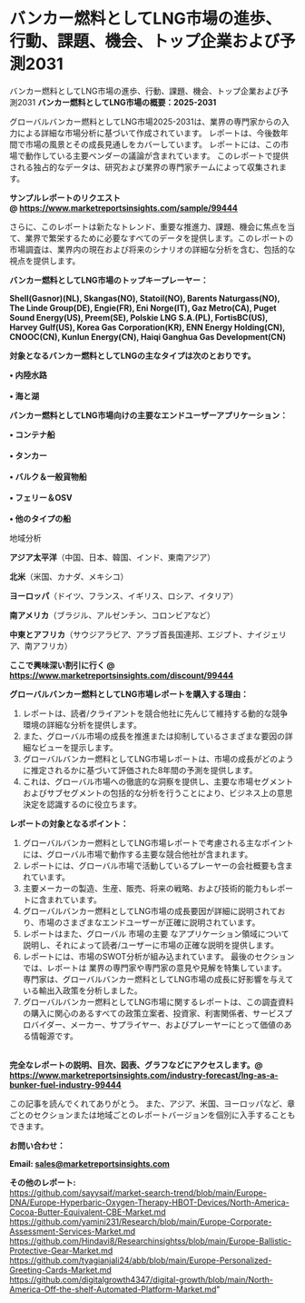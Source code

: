 # バンカー燃料としてLNG市場の進歩、行動、課題、機会、トップ企業および予測2031
 バンカー燃料としてLNG市場の進歩、行動、課題、機会、トップ企業および予測2031
<strong><b>バンカー燃料としてLNG市場の概要：2025-2031</b></strong>

グローバルバンカー燃料としてLNG市場2025-2031は、業界の専門家からの入力による詳細な市場分析に基づいて作成されています。 レポートは、今後数年間で市場の風景とその成長見通しをカバーしています。 レポートには、この市場で動作している主要ベンダーの議論が含まれています。 このレポートで提供される独占的なデータは、研究および業界の専門家チームによって収集されます。

<strong>サンプルレポートのリクエスト @ <a href=https://www.marketreportsinsights.com/sample/99444>https://www.marketreportsinsights.com/sample/99444</a></strong>

さらに、このレポートは新たなトレンド、重要な推進力、課題、機会に焦点を当て、業界で繁栄するために必要なすべてのデータを提供します。このレポートの市場調査は、業界内の現在および将来のシナリオの詳細な分析を含む、包括的な視点を提供します。

<strong>バンカー燃料としてLNG市場のトップキープレーヤー：</strong>

<strong>Shell(Gasnor)(NL), Skangas(NO), Statoil(NO), Barents Naturgass(NO), The Linde Group(DE), Engie(FR), Eni Norge(IT), Gaz Metro(CA), Puget Sound Energy(US), Preem(SE), Polskie LNG S.A.(PL), FortisBC(US), Harvey Gulf(US), Korea Gas Corporation(KR), ENN Energy Holding(CN), CNOOC(CN), Kunlun Energy(CN), Haiqi Ganghua Gas Development(CN)</strong>

<strong><b>対象となるバンカー燃料としてLNGの主なタイプは次のとおりです。</b></strong>

<strong>• 内陸水路<br><br>• 海と湖</strong>

<strong><b>バンカー燃料としてLNG市場向けの主要なエンドユーザーアプリケーション：</b></strong>

<strong>• コンテナ船<br><br>• タンカー<br><br>• バルク＆一般貨物船<br><br>• フェリー＆OSV<br><br>• 他のタイプの船</strong>

 地域分析

<strong><b>アジア太平洋</b></strong>（中国、日本、韓国、インド、東南アジア）

<strong><b>北米</b></strong>（米国、カナダ、メキシコ）

<strong><b>ヨーロッパ</b></strong>（ドイツ、フランス、イギリス、ロシア、イタリア）

<strong><b>南アメリカ</b></strong>（ブラジル、アルゼンチン、コロンビアなど）

<strong><b>中東とアフリカ</b></strong>（サウジアラビア、アラブ首長国連邦、エジプト、ナイジェリア、南アフリカ）

<strong>ここで興味深い割引に行く @ <a href=https://www.marketreportsinsights.com/discount/99444>https://www.marketreportsinsights.com/discount/99444</a></strong>

<strong><b>グローバルバンカー燃料としてLNG市場レポートを購入する理由：</b></strong>
<ol>
  <li>レポートは、読者/クライアントを競合他社に先んじて維持する動的な競争環境の詳細な分析を提供します。</li>
  <li>また、グローバル市場の成長を推進または抑制しているさまざまな要因の詳細なビューを提示します。</li>
  <li>グローバルバンカー燃料としてLNG市場レポートは、市場の成長がどのように推定されるかに基づいて評価された8年間の予測を提供します。</li>
  <li>これは、グローバル市場への徹底的な洞察を提供し、主要な市場セグメントおよびサブセグメントの包括的な分析を行うことにより、ビジネス上の意思決定を認識するのに役立ちます。</li>
</ol>
<strong><b>レポートの対象となるポイント：</b></strong>
<ol>
  <li>グローバルバンカー燃料としてLNG市場レポートで考慮される主なポイントには、グローバル市場で動作する主要な競合他社が含まれます。</li>
  <li>レポートには、グローバル市場で活動しているプレーヤーの会社概要も含まれています。</li>
  <li>主要メーカーの製造、生産、販売、将来の戦略、および技術的能力もレポートに含まれています。</li>
  <li>グローバルバンカー燃料としてLNG市場の成長要因が詳細に説明されており、市場のさまざまなエンドユーザーが正確に説明されています。</li>
  <li>レポートはまた、グローバル 市場の主要 なアプリケーション領域について説明し、それによって読者/ユーザーに市場の正確な説明を提供します。</li>
  <li>レポートには、市場のSWOT分析が組み込まれています。 最後のセクションでは、レポートは 業界の専門家や専門家の意見や見解を特集しています。 専門家は、グローバルバンカー燃料としてLNG市場の成長に好影響を与えている輸出入政策を分析しました。</li>
  <li>グローバルバンカー燃料としてLNG市場に関するレポートは、この調査資料の購入に関心のあるすべての政策立案者、投資家、利害関係者、サービスプロバイダー、メーカー、サプライヤー、およびプレーヤーにとって価値のある情報源です。</li>
</ol><br>
<strong>完全なレポートの説明、目次、図表、グラフなどにアクセスします。@ <a href=https://www.marketreportsinsights.com/industry-forecast/lng-as-a-bunker-fuel-industry-99444>https://www.marketreportsinsights.com/industry-forecast/lng-as-a-bunker-fuel-industry-99444</a></strong>

この記事を読んでくれてありがとう。 また、アジア、米国、ヨーロッパなど、章ごとのセクションまたは地域ごとのレポートバージョンを個別に入手することもできます。

<strong><b>お問い合わせ：</b></strong>

<strong>Email: </strong><a href=mailto:sales@marketreportsinsights.com><strong>sales@marketreportsinsights.com</strong></a>

<strong>その他のレポート:</strong>
<br>
<a href=https://github.com/sayysaif/market-search-trend/blob/main/Europe-DNA/Europe-Hyperbaric-Oxygen-Therapy-HBOT-Devices/North-America-Cocoa-Butter-Equivalent-CBE-Market.md>https://github.com/sayysaif/market-search-trend/blob/main/Europe-DNA/Europe-Hyperbaric-Oxygen-Therapy-HBOT-Devices/North-America-Cocoa-Butter-Equivalent-CBE-Market.md</a>
<br>
<a href=https://github.com/yamini231/Research/blob/main/Europe-Corporate-Assessment-Services-Market.md>https://github.com/yamini231/Research/blob/main/Europe-Corporate-Assessment-Services-Market.md</a>
<br>
<a href=https://github.com/Hindavi8/Researchinsightss/blob/main/Europe-Ballistic-Protective-Gear-Market.md>https://github.com/Hindavi8/Researchinsightss/blob/main/Europe-Ballistic-Protective-Gear-Market.md</a>
<br>
<a href=https://github.com/tyagianjali24/abb/blob/main/Europe-Personalized-Greeting-Cards-Market.md>https://github.com/tyagianjali24/abb/blob/main/Europe-Personalized-Greeting-Cards-Market.md</a>
<br>
<a href=https://github.com/digitalgrowth4347/digital-growth/blob/main/North-America-Off-the-shelf-Automated-Platform-Market.md>https://github.com/digitalgrowth4347/digital-growth/blob/main/North-America-Off-the-shelf-Automated-Platform-Market.md</a>"

